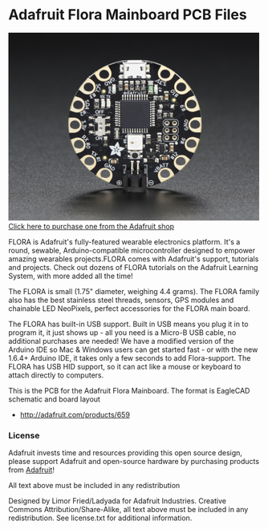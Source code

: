 # Adafruit Flora Mainboard PCB Files
<a href="http://www.adafruit.com/products/659"><img src="assets/659.jpg?raw=true" width="500px"><br/>
Click here to purchase one from the Adafruit shop</a>

FLORA is Adafruit's fully-featured wearable electronics platform. It's a round, sewable, Arduino-compatible microcontroller designed to empower amazing wearables projects.FLORA comes with Adafruit's support, tutorials and projects. Check out dozens of FLORA tutorials on the Adafruit Learning System, with more added all the time!

The FLORA is small (1.75" diameter, weighing 4.4 grams). The FLORA family also has the best stainless steel threads, sensors, GPS modules and chainable LED NeoPixels, perfect accessories for the FLORA main board. 

The FLORA has built-in USB support. Built in USB means you plug it in to program it, it just shows up - all you need is a Micro-B USB cable, no additional purchases are needed! We have a modified version of the Arduino IDE so Mac & Windows users can get started fast - or with the new 1.6.4+ Arduino IDE, it takes only a few seconds to add Flora-support. The FLORA has USB HID support, so it can act like a mouse or keyboard to attach directly to computers.

This is the PCB for the Adafruit Flora Mainboard. The format is EagleCAD schematic and board layout
- http://adafruit.com/products/659

### License

Adafruit invests time and resources providing this open source design, please support Adafruit and open-source hardware by purchasing products from [Adafruit](https://www.adafruit.com)!

All text above must be included in any redistribution

Designed by Limor Fried/Ladyada for Adafruit Industries.
Creative Commons Attribution/Share-Alike, all text above must be included in any redistribution. 
See license.txt for additional information.
